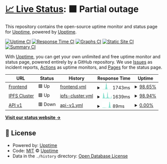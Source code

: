 # [📈 Live Status](https://status.futureporn.net): <!--live status--> **🟧 Partial outage**

This repository contains the open-source uptime monitor and status page for [Upptime](https://upptime.js.org), powered by [Upptime](https://github.com/upptime/upptime).

[![Uptime CI](https://github.com/insanity54/futureporn-status/workflows/Uptime%20CI/badge.svg)](https://github.com/insanity54/futureporn-status/actions?query=workflow%3A%22Uptime+CI%22)
[![Response Time CI](https://github.com/insanity54/futureporn-status/workflows/Response%20Time%20CI/badge.svg)](https://github.com/insanity54/futureporn-status/actions?query=workflow%3A%22Response+Time+CI%22)
[![Graphs CI](https://github.com/insanity54/futureporn-status/workflows/Graphs%20CI/badge.svg)](https://github.com/insanity54/futureporn-status/actions?query=workflow%3A%22Graphs+CI%22)
[![Static Site CI](https://github.com/insanity54/futureporn-status/workflows/Static%20Site%20CI/badge.svg)](https://github.com/insanity54/futureporn-status/actions?query=workflow%3A%22Static+Site+CI%22)
[![Summary CI](https://github.com/insanity54/futureporn-status/workflows/Summary%20CI/badge.svg)](https://github.com/insanity54/futureporn-status/actions?query=workflow%3A%22Summary+CI%22)

With [Upptime](https://upptime.js.org), you can get your own unlimited and free uptime monitor and status page, powered entirely by a GitHub repository. We use [Issues](https://github.com/upptime/upptime/issues) as incident reports, [Actions](https://github.com/insanity54/futureporn-status/actions) as uptime monitors, and [Pages](https://status.futureporn.net) for the status page.

<!--start: status pages-->
<!-- This summary is generated by Upptime (https://github.com/upptime/upptime) -->
<!-- Do not edit this manually, your changes will be overwritten -->
<!-- prettier-ignore -->
| URL | Status | History | Response Time | Uptime |
| --- | ------ | ------- | ------------- | ------ |
| <img alt="" src="https://icons.duckduckgo.com/ip3/futureporn.net.ico" height="13"> [Frontend](https://futureporn.net) | 🟩 Up | [frontend.yml](https://github.com/insanity54/futureporn-status/commits/HEAD/history/frontend.yml) | <details><summary><img alt="Response time graph" src="./graphs/frontend/response-time-week.png" height="20"> 1743ms</summary><br><a href="https://status.futureporn.net/history/frontend"><img alt="Response time 627" src="https://img.shields.io/endpoint?url=https%3A%2F%2Fraw.githubusercontent.com%2Finsanity54%2Ffutureporn-status%2FHEAD%2Fapi%2Ffrontend%2Fresponse-time.json"></a><br><a href="https://status.futureporn.net/history/frontend"><img alt="24-hour response time 146" src="https://img.shields.io/endpoint?url=https%3A%2F%2Fraw.githubusercontent.com%2Finsanity54%2Ffutureporn-status%2FHEAD%2Fapi%2Ffrontend%2Fresponse-time-day.json"></a><br><a href="https://status.futureporn.net/history/frontend"><img alt="7-day response time 1743" src="https://img.shields.io/endpoint?url=https%3A%2F%2Fraw.githubusercontent.com%2Finsanity54%2Ffutureporn-status%2FHEAD%2Fapi%2Ffrontend%2Fresponse-time-week.json"></a><br><a href="https://status.futureporn.net/history/frontend"><img alt="30-day response time 655" src="https://img.shields.io/endpoint?url=https%3A%2F%2Fraw.githubusercontent.com%2Finsanity54%2Ffutureporn-status%2FHEAD%2Fapi%2Ffrontend%2Fresponse-time-month.json"></a><br><a href="https://status.futureporn.net/history/frontend"><img alt="1-year response time 627" src="https://img.shields.io/endpoint?url=https%3A%2F%2Fraw.githubusercontent.com%2Finsanity54%2Ffutureporn-status%2FHEAD%2Fapi%2Ffrontend%2Fresponse-time-year.json"></a></details> | <details><summary><a href="https://status.futureporn.net/history/frontend">98.65%</a></summary><a href="https://status.futureporn.net/history/frontend"><img alt="All-time uptime 99.15%" src="https://img.shields.io/endpoint?url=https%3A%2F%2Fraw.githubusercontent.com%2Finsanity54%2Ffutureporn-status%2FHEAD%2Fapi%2Ffrontend%2Fuptime.json"></a><br><a href="https://status.futureporn.net/history/frontend"><img alt="24-hour uptime 100.00%" src="https://img.shields.io/endpoint?url=https%3A%2F%2Fraw.githubusercontent.com%2Finsanity54%2Ffutureporn-status%2FHEAD%2Fapi%2Ffrontend%2Fuptime-day.json"></a><br><a href="https://status.futureporn.net/history/frontend"><img alt="7-day uptime 98.65%" src="https://img.shields.io/endpoint?url=https%3A%2F%2Fraw.githubusercontent.com%2Finsanity54%2Ffutureporn-status%2FHEAD%2Fapi%2Ffrontend%2Fuptime-week.json"></a><br><a href="https://status.futureporn.net/history/frontend"><img alt="30-day uptime 99.39%" src="https://img.shields.io/endpoint?url=https%3A%2F%2Fraw.githubusercontent.com%2Finsanity54%2Ffutureporn-status%2FHEAD%2Fapi%2Ffrontend%2Fuptime-month.json"></a><br><a href="https://status.futureporn.net/history/frontend"><img alt="1-year uptime 99.15%" src="https://img.shields.io/endpoint?url=https%3A%2F%2Fraw.githubusercontent.com%2Finsanity54%2Ffutureporn-status%2FHEAD%2Fapi%2Ffrontend%2Fuptime-year.json"></a></details>
| <img alt="" src="https://icons.duckduckgo.com/ip3/sbtp.xyz.ico" height="13"> [IPFS Cluster](https://sbtp.xyz:9094) | 🟩 Up | [ipfs-cluster.yml](https://github.com/insanity54/futureporn-status/commits/HEAD/history/ipfs-cluster.yml) | <details><summary><img alt="Response time graph" src="./graphs/ipfs-cluster/response-time-week.png" height="20"> 1639ms</summary><br><a href="https://status.futureporn.net/history/ipfs-cluster"><img alt="Response time 1086" src="https://img.shields.io/endpoint?url=https%3A%2F%2Fraw.githubusercontent.com%2Finsanity54%2Ffutureporn-status%2FHEAD%2Fapi%2Fipfs-cluster%2Fresponse-time.json"></a><br><a href="https://status.futureporn.net/history/ipfs-cluster"><img alt="24-hour response time 928" src="https://img.shields.io/endpoint?url=https%3A%2F%2Fraw.githubusercontent.com%2Finsanity54%2Ffutureporn-status%2FHEAD%2Fapi%2Fipfs-cluster%2Fresponse-time-day.json"></a><br><a href="https://status.futureporn.net/history/ipfs-cluster"><img alt="7-day response time 1639" src="https://img.shields.io/endpoint?url=https%3A%2F%2Fraw.githubusercontent.com%2Finsanity54%2Ffutureporn-status%2FHEAD%2Fapi%2Fipfs-cluster%2Fresponse-time-week.json"></a><br><a href="https://status.futureporn.net/history/ipfs-cluster"><img alt="30-day response time 1357" src="https://img.shields.io/endpoint?url=https%3A%2F%2Fraw.githubusercontent.com%2Finsanity54%2Ffutureporn-status%2FHEAD%2Fapi%2Fipfs-cluster%2Fresponse-time-month.json"></a><br><a href="https://status.futureporn.net/history/ipfs-cluster"><img alt="1-year response time 1086" src="https://img.shields.io/endpoint?url=https%3A%2F%2Fraw.githubusercontent.com%2Finsanity54%2Ffutureporn-status%2FHEAD%2Fapi%2Fipfs-cluster%2Fresponse-time-year.json"></a></details> | <details><summary><a href="https://status.futureporn.net/history/ipfs-cluster">98.94%</a></summary><a href="https://status.futureporn.net/history/ipfs-cluster"><img alt="All-time uptime 65.71%" src="https://img.shields.io/endpoint?url=https%3A%2F%2Fraw.githubusercontent.com%2Finsanity54%2Ffutureporn-status%2FHEAD%2Fapi%2Fipfs-cluster%2Fuptime.json"></a><br><a href="https://status.futureporn.net/history/ipfs-cluster"><img alt="24-hour uptime 96.92%" src="https://img.shields.io/endpoint?url=https%3A%2F%2Fraw.githubusercontent.com%2Finsanity54%2Ffutureporn-status%2FHEAD%2Fapi%2Fipfs-cluster%2Fuptime-day.json"></a><br><a href="https://status.futureporn.net/history/ipfs-cluster"><img alt="7-day uptime 98.94%" src="https://img.shields.io/endpoint?url=https%3A%2F%2Fraw.githubusercontent.com%2Finsanity54%2Ffutureporn-status%2FHEAD%2Fapi%2Fipfs-cluster%2Fuptime-week.json"></a><br><a href="https://status.futureporn.net/history/ipfs-cluster"><img alt="30-day uptime 75.20%" src="https://img.shields.io/endpoint?url=https%3A%2F%2Fraw.githubusercontent.com%2Finsanity54%2Ffutureporn-status%2FHEAD%2Fapi%2Fipfs-cluster%2Fuptime-month.json"></a><br><a href="https://status.futureporn.net/history/ipfs-cluster"><img alt="1-year uptime 65.71%" src="https://img.shields.io/endpoint?url=https%3A%2F%2Fraw.githubusercontent.com%2Finsanity54%2Ffutureporn-status%2FHEAD%2Fapi%2Fipfs-cluster%2Fuptime-year.json"></a></details>
| <img alt="" src="https://icons.duckduckgo.com/ip3/futureporn.net.ico" height="13"> [API v1](https://futureporn.net/api/v1.json) | 🟥 Down | [api-v1.yml](https://github.com/insanity54/futureporn-status/commits/HEAD/history/api-v1.yml) | <details><summary><img alt="Response time graph" src="./graphs/api-v1/response-time-week.png" height="20"> 89ms</summary><br><a href="https://status.futureporn.net/history/api-v1"><img alt="Response time 89" src="https://img.shields.io/endpoint?url=https%3A%2F%2Fraw.githubusercontent.com%2Finsanity54%2Ffutureporn-status%2FHEAD%2Fapi%2Fapi-v1%2Fresponse-time.json"></a><br><a href="https://status.futureporn.net/history/api-v1"><img alt="24-hour response time 89" src="https://img.shields.io/endpoint?url=https%3A%2F%2Fraw.githubusercontent.com%2Finsanity54%2Ffutureporn-status%2FHEAD%2Fapi%2Fapi-v1%2Fresponse-time-day.json"></a><br><a href="https://status.futureporn.net/history/api-v1"><img alt="7-day response time 89" src="https://img.shields.io/endpoint?url=https%3A%2F%2Fraw.githubusercontent.com%2Finsanity54%2Ffutureporn-status%2FHEAD%2Fapi%2Fapi-v1%2Fresponse-time-week.json"></a><br><a href="https://status.futureporn.net/history/api-v1"><img alt="30-day response time 89" src="https://img.shields.io/endpoint?url=https%3A%2F%2Fraw.githubusercontent.com%2Finsanity54%2Ffutureporn-status%2FHEAD%2Fapi%2Fapi-v1%2Fresponse-time-month.json"></a><br><a href="https://status.futureporn.net/history/api-v1"><img alt="1-year response time 89" src="https://img.shields.io/endpoint?url=https%3A%2F%2Fraw.githubusercontent.com%2Finsanity54%2Ffutureporn-status%2FHEAD%2Fapi%2Fapi-v1%2Fresponse-time-year.json"></a></details> | <details><summary><a href="https://status.futureporn.net/history/api-v1">0.00%</a></summary><a href="https://status.futureporn.net/history/api-v1"><img alt="All-time uptime 0.00%" src="https://img.shields.io/endpoint?url=https%3A%2F%2Fraw.githubusercontent.com%2Finsanity54%2Ffutureporn-status%2FHEAD%2Fapi%2Fapi-v1%2Fuptime.json"></a><br><a href="https://status.futureporn.net/history/api-v1"><img alt="24-hour uptime 0.00%" src="https://img.shields.io/endpoint?url=https%3A%2F%2Fraw.githubusercontent.com%2Finsanity54%2Ffutureporn-status%2FHEAD%2Fapi%2Fapi-v1%2Fuptime-day.json"></a><br><a href="https://status.futureporn.net/history/api-v1"><img alt="7-day uptime 0.00%" src="https://img.shields.io/endpoint?url=https%3A%2F%2Fraw.githubusercontent.com%2Finsanity54%2Ffutureporn-status%2FHEAD%2Fapi%2Fapi-v1%2Fuptime-week.json"></a><br><a href="https://status.futureporn.net/history/api-v1"><img alt="30-day uptime 0.00%" src="https://img.shields.io/endpoint?url=https%3A%2F%2Fraw.githubusercontent.com%2Finsanity54%2Ffutureporn-status%2FHEAD%2Fapi%2Fapi-v1%2Fuptime-month.json"></a><br><a href="https://status.futureporn.net/history/api-v1"><img alt="1-year uptime 0.00%" src="https://img.shields.io/endpoint?url=https%3A%2F%2Fraw.githubusercontent.com%2Finsanity54%2Ffutureporn-status%2FHEAD%2Fapi%2Fapi-v1%2Fuptime-year.json"></a></details>

<!--end: status pages-->

[**Visit our status website →**](https://status.futureporn.net)

## 📄 License

- Powered by: [Upptime](https://github.com/upptime/upptime)
- Code: [MIT](./LICENSE) © [Upptime](https://upptime.js.org)
- Data in the `./history` directory: [Open Database License](https://opendatacommons.org/licenses/odbl/1-0/)

